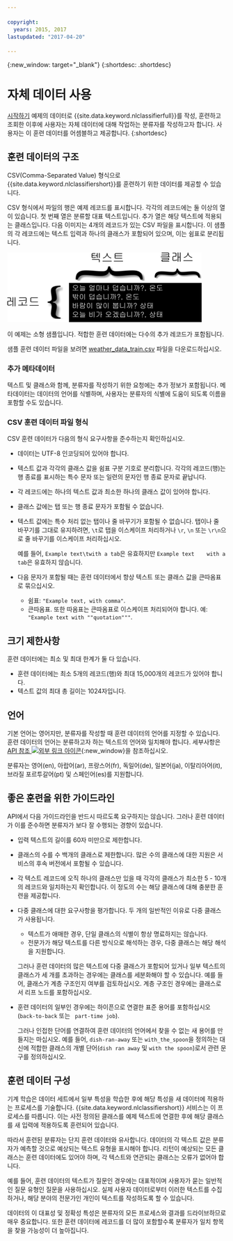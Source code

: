 ```yaml
---

copyright:
  years: 2015, 2017
lastupdated: "2017-04-20"

---
```


{:new_window: target="_blank"}
{:shortdesc: .shortdesc}

# 자체 데이터 사용
[시작하기](/doc/natural-language-classifier/getting-started.html) 예제의 데이터로 {{site.data.keyword.nlclassifierfull}}를 작성, 훈련하고 조회한 이후에 사용자는 자체 데이터에 대해 작업하는 분류자를 작성하고자 합니다. 사용자는 이 훈련 데이터를 어셈블하고 제공합니다.
{:shortdesc}

## 훈련 데이터의 구조
CSV(Comma-Separated Value) 형식으로 {{site.data.keyword.nlclassifiershort}}를 훈련하기 위한 데이터를 제공할 수 있습니다. 

CSV 형식에서 파일의 행은 예제 레코드를 표시합니다. 각각의 레코드에는 둘 이상의 열이 있습니다. 첫 번째 열은 분류할 대표 텍스트입니다. 추가 열은 해당 텍스트에 적용되는 클래스입니다. 다음 이미지는 4개의 레코드가 있는 CSV 파일을 표시합니다. 이 샘플의 각 레코드에는 텍스트 입력과 하나의 클래스가 포함되어 있으며, 이는 쉼표로 분리됩니다. 

![](images/train_sample.png)

이 예제는 소형 샘플입니다. 적합한 훈련 데이터에는 다수의 추가 레코드가 포함됩니다. 

샘플 훈련 데이터 파일을 보려면 <a target="_blank" href="https://watson-developer-cloud.github.io/doc-tutorial-downloads/natural-language-classifier/weather_data_train.csv" download="weather_data_train.csv">weather_data_train.csv</a> 파일을 다운로드하십시오. 

### 추가 메타데이터

텍스트 및 클래스와 함께, 분류자를 작성하기 위한 요청에는 추가 정보가 포함됩니다. 메타데이터는 데이터의 언어를 식별하며, 사용자는 분류자의 식별에 도움이 되도록 이름을 포함할 수도 있습니다. 

### CSV 훈련 데이터 파일 형식

CSV 훈련 데이터가 다음의 형식 요구사항을 준수하는지 확인하십시오. 

- 데이터는 UTF-8 인코딩되어 있어야 합니다. 
- 텍스트 값과 각각의 클래스 값을 쉼표 구분 기호로 분리합니다. 각각의 레코드(행)는 행 종료를 표시하는 특수 문자 또는 일련의 문자인 행 종료 문자로 끝납니다. 
- 각 레코드에는 하나의 텍스트 값과 최소한 하나의 클래스 값이 있어야 합니다. 
- 클래스 값에는 탭 또는 행 종료 문자가 포함될 수 없습니다. 
- 텍스트 값에는 특수 처리 없는 탭이나 줄 바꾸기가 포함될 수 없습니다. 탭이나 줄 바꾸기를 그대로 유지하려면, `\t`로 탭을 이스케이프 처리하거나 `\r`, `\n` 또는 `\r\n`으로 줄 바꾸기를 이스케이프 처리하십시오. 

	예를 들어, `Example text\twith a tab`은 유효하지만 `Example text    with a tab`은 유효하지 않습니다.
- 다음 문자가 포함될 때는 훈련 데이터에서 항상 텍스트 또는 클래스 값을 큰따옴표로 묶으십시오. 
	- 쉼표: `"Example text, with comma"`.
	- 큰따옴표. 또한 따옴표는 큰따옴표로 이스케이프 처리되어야 합니다. 예: `"Example text with ""quotation"""`.

## 크기 제한사항
훈련 데이터에는 최소 및 최대 한계가 둘 다 있습니다. 

-   훈련 데이터에는 최소 5개의 레코드(행)와 최대 15,000개의 레코드가 있어야 합니다. 
-   텍스트 값의 최대 총 길이는 1024자입니다. 

## 언어
기본 언어는 영어지만, 분류자를 작성할 때 훈련 데이터의 언어를 지정할 수 있습니다. 훈련 데이터의 언어는 분류하고자 하는 텍스트의 언어와 일치해야 합니다. 세부사항은 [API 참조 ![외부 링크 아이콘](../../icons/launch-glyph.svg "외부 링크 아이콘")](http://www.ibm.com/watson/developercloud/natural-language-classifier/api/v1/){:new_window}을 참조하십시오. 

분류자는 영어(en), 아랍어(ar), 프랑스어(fr), 독일어(de), 일본어(ja), 이탈리아어(it), 브라질 포르투갈어(pt) 및 스페인어(es)를 지원합니다. 

## 좋은 훈련을 위한 가이드라인
API에서 다음 가이드라인을 반드시 따르도록 요구하지는 않습니다. 그러나 훈련 데이터가 이를 준수하면 분류자가 보다 잘 수행되는 경향이 있습니다. 

- 입력 텍스트의 길이를 60자 미만으로 제한합니다. 
- 클래스의 수를 수 백개의 클래스로 제한합니다. 많은 수의 클래스에 대한 지원은 서비스의 후속 버전에서 포함될 수 있습니다. 
- 각 텍스트 레코드에 오직 하나의 클래스만 있을 때 각각의 클래스가 최소한 5 - 10개의 레코드와 일치하는지 확인합니다. 이 정도의 수는 해당 클래스에 대해 충분한 훈련을 제공합니다. 
- 다중 클래스에 대한 요구사항을 평가합니다. 두 개의 일반적인 이유로 다중 클래스가 사용됩니다. 
	- 텍스트가 애매한 경우, 단일 클래스의 식별이 항상 명료하지는 않습니다. 
	- 전문가가 해당 텍스트를 다른 방식으로 해석하는 경우, 다중 클래스는 해당 해석을 지원합니다. 

	그러나 훈련 데이터의 많은 텍스트에 다중 클래스가 포함되어 있거나 일부 텍스트의 클래스가 세 개를 초과하는 경우에는 클래스를 세분화해야 할 수 있습니다. 예를 들어, 클래스가 계층 구조인지 여부를 검토하십시오. 계층 구조인 경우에는 클래스로서 리프 노드를 포함하십시오.
-  훈련 데이터의 일부인 경우에는 하이픈으로 연결한 표준 용어를 포함하십시오(`back-to-back` 또는 ` part-time job`).

	그러나 인접한 단어를 연결하여 훈련 데이터의 언어에서 찾을 수 없는 새 용어를 만들지는 마십시오. 예를 들어, `dish-ran-away` 또는 `with_the_spoon`을 정의하는 대신에 적합한 클래스의 개별 단어(`dish ran away` 및 `with the spoon`)로서 관련 문구를 정의하십시오. 

## 훈련 데이터 구성
기계 학습은 데이터 세트에서 일부 특성을 학습한 후에 해당 특성을 새 데이터에 적용하는 프로세스를 기술합니다. {{site.data.keyword.nlclassifiershort}} 서비스는 이 프로세스를 따릅니다. 이는 사전 정의된 클래스를 예제 텍스트에 연결한 후에 해당 클래스를 새 입력에 적용하도록 훈련되어 있습니다. 

따라서 훈련된 분류자는 단지 훈련 데이터와 유사합니다. 데이터의 각 텍스트 값은 분류자가 예측할 것으로 예상되는 텍스트 유형을 표시해야 합니다. 리턴이 예상되는 모든 클래스는 훈련 데이터에도 있어야 하며, 각 텍스트와 연관되는 클래스는 오류가 없어야 합니다. 

예를 들어, 훈련 데이터의 텍스트가 질문인 경우에는 대표적이며 사용자가 묻는 일반적인 질문 유형인 질문을 사용하십시오. 실제 사용자 데이터로부터 이러한 텍스트를 수집하거나, 해당 분야의 전문가인 개인이 텍스트를 작성하도록 할 수 있습니다. 

데이터의 이 대표성 및 정확성 특성은 분류자의 모든 프로세스와 결과를 드라이브하므로 매우 중요합니다. 또한 훈련 데이터에 레코드를 더 많이 포함할수록 분류자가 일치 항목을 찾을 가능성이 더 높아집니다. 
